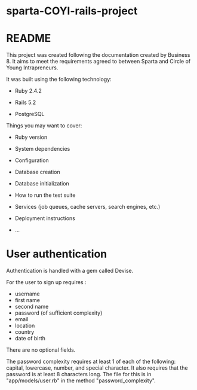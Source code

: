 # sparta-COYI-rails-project

# README


This project was created following the documentation created by Business 8. It aims to meet the requirements agreed to between Sparta and Circle of Young Intrapreneurs.

It was built using the following technology:

* Ruby 2.4.2

* Rails 5.2

* PostgreSQL







Things you may want to cover:

* Ruby version

* System dependencies

* Configuration

* Database creation

* Database initialization

* How to run the test suite

* Services (job queues, cache servers, search engines, etc.)

* Deployment instructions

* ...


# User authentication

Authentication is handled with a gem called Devise.

For the user to sign up requires :
* username
* first name
* second name
* password (of sufficient complexity)
* email
* location
* country
* date of birth

There are no optional fields.

The password complexity requires at least 1 of each of the following: capital, lowercase, number, and special character. It also requires that the password is at least 8 characters long.
The file for this is in "app/models/user.rb" in the method "password_complexity".
